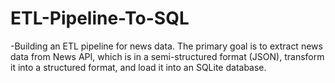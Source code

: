 # ETL-Pipeline-To-SQL
-Building an ETL pipeline for news data. The primary goal is to extract news data from News API, which is in a semi-structured format (JSON), transform it into a structured format, and load it into an SQLite database. 
